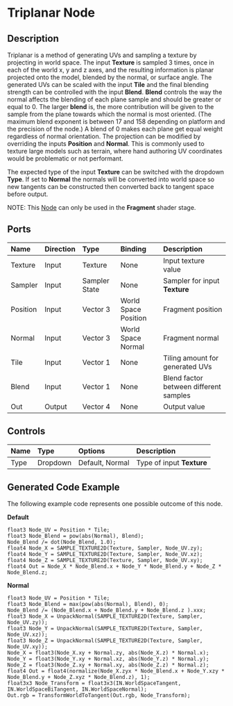 # Triplanar Node

## Description

Triplanar is a method of generating UVs and sampling a texture by projecting in world space. The input **Texture** is sampled 3 times, once in each of the world x, y and z axes, and the resulting information is planar projected onto the model, blended by the normal, or surface angle. The generated UVs can be scaled with the input **Tile** and the final blending strength can be controlled with the input **Blend**. **Blend** controls the way the normal affects the blending of each plane sample and should be greater or equal to 0. The larger **blend** is, the more contribution will be given to the sample from the plane towards which the normal is most oriented. (The maximum blend exponent is between 17 and 158 depending on platform and the precision of the node.) A blend of 0 makes each plane get equal weight regardless of normal orientation. The projection can be modified by overriding the inputs **Position** and **Normal**. This is commonly used to texture large models such as terrain, where hand authoring UV coordinates would be problematic or not performant.

The expected type of the input **Texture** can be switched with the dropdown **Type**. If set to **Normal** the normals will be converted into world space so new tangents can be constructed then converted back to tangent space before output.

NOTE: This [Node](Node.md) can only be used in the **Fragment** shader stage.

## Ports

| Name        | Direction           | Type  | Binding | Description |
|:------------ |:-------------|:-----|:---|:---|
| Texture      | Input | Texture | None | Input texture value |
| Sampler      | Input | Sampler State | None | Sampler for input **Texture** |
| Position      | Input | Vector 3 | World Space Position | Fragment position |
| Normal      | Input | Vector 3 | World Space Normal | Fragment normal |
| Tile      | Input | Vector 1 | None | Tiling amount for generated UVs |
| Blend      | Input | Vector 1 | None | Blend factor between different samples |
| Out | Output      |    Vector 4 | None | Output value |

## Controls

| Name        | Type           | Options  | Description |
|:------------ |:-------------|:-----|:---|
| Type      | Dropdown | Default, Normal | Type of input **Texture** |

## Generated Code Example

The following example code represents one possible outcome of this node.

**Default**

```
float3 Node_UV = Position * Tile;
float3 Node_Blend = pow(abs(Normal), Blend);
Node_Blend /= dot(Node_Blend, 1.0);
float4 Node_X = SAMPLE_TEXTURE2D(Texture, Sampler, Node_UV.zy);
float4 Node_Y = SAMPLE_TEXTURE2D(Texture, Sampler, Node_UV.xz);
float4 Node_Z = SAMPLE_TEXTURE2D(Texture, Sampler, Node_UV.xy);
float4 Out = Node_X * Node_Blend.x + Node_Y * Node_Blend.y + Node_Z * Node_Blend.z;
```

**Normal**

```
float3 Node_UV = Position * Tile;
float3 Node_Blend = max(pow(abs(Normal), Blend), 0);
Node_Blend /= (Node_Blend.x + Node_Blend.y + Node_Blend.z ).xxx;
float3 Node_X = UnpackNormal(SAMPLE_TEXTURE2D(Texture, Sampler, Node_UV.zy));
float3 Node_Y = UnpackNormal(SAMPLE_TEXTURE2D(Texture, Sampler, Node_UV.xz));
float3 Node_Z = UnpackNormal(SAMPLE_TEXTURE2D(Texture, Sampler, Node_UV.xy));
Node_X = float3(Node_X.xy + Normal.zy, abs(Node_X.z) * Normal.x);
Node_Y = float3(Node_Y.xy + Normal.xz, abs(Node_Y.z) * Normal.y);
Node_Z = float3(Node_Z.xy + Normal.xy, abs(Node_Z.z) * Normal.z);
float4 Out = float4(normalize(Node_X.zyx * Node_Blend.x + Node_Y.xzy * Node_Blend.y + Node_Z.xyz * Node_Blend.z), 1);
float3x3 Node_Transform = float3x3(IN.WorldSpaceTangent, IN.WorldSpaceBiTangent, IN.WorldSpaceNormal);
Out.rgb = TransformWorldToTangent(Out.rgb, Node_Transform);
```